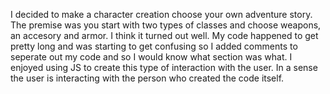 I decided to make a character creation choose your own adventure story. The premise was you start with two types of classes and choose weapons, an accesory and armor. I think it turned out well. My code happened to get pretty long and was starting to get confusing so I added comments to seperate out my code and so I would know what section was what. I enjoyed using JS to create this type of interaction with the user. In a sense the user is interacting with the person who created the code itself.  